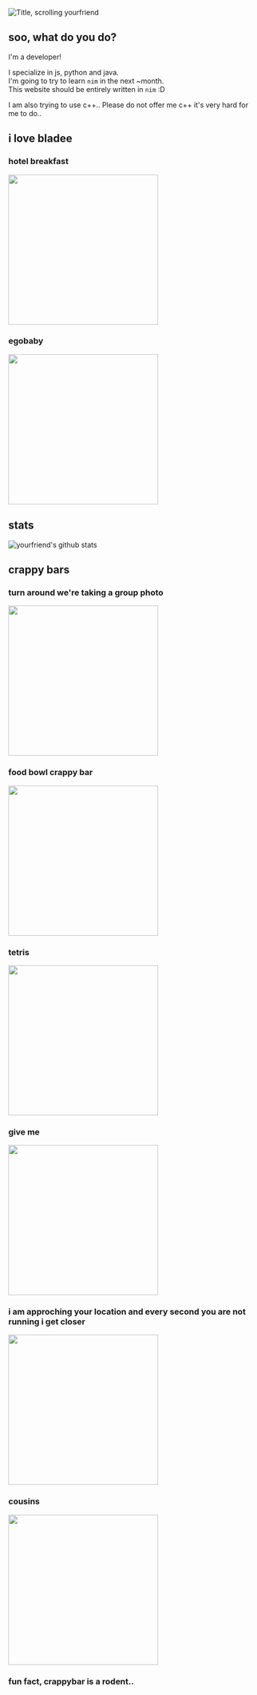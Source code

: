 ![Title, scrolling yourfriend](https://readme-typing-svg.herokuapp.com?color=FF9BD6&size=40&width=250&height=56&lines=yourfriend)

## soo, what do you do?

I'm a developer!
  
I specialize in js, python and java.  
I'm going to try to learn `nim` in the next ~month.   
This website should be entirely written in `nim` :D  
 
I am also trying to use c++.. Please do not offer me c++ it's very hard for me to do..

## i love bladee

### hotel breakfast
<a href="https://www.youtube.com/watch?v=dCxDI5wI10Q" title="bladee - hotel breakfast" class="img">
	<img src="http://img.youtube.com/vi/dCxDI5wI10Q/0.jpg" width="300">
</a>

### egobaby
<a href="https://www.youtube.com/watch?v=gan2BP5gMN4" title="
bladee - egobaby (Official Audio)" class="img">
	<img src="http://img.youtube.com/vi/gan2BP5gMN4/0.jpg" width="300">
</a>

## stats

![yourfriend's github stats](https://github-readme-stats.vercel.app/api?username=yourfriendoss&bg_color=000000&title_color=FF9BD6&hide_border=true&text_color=ffffff)

## crappy bars

### turn around we're taking a group photo
<img src="https://pbs.twimg.com/media/E6_hPvKVcAQhZKn?format=jpg&name=small" width="300" class="img">

### food bowl crappy bar
<img src="https://pbs.twimg.com/media/E5aanDDVIAYz_pU?format=jpg&name=small" width="300" class="img">

### tetris
<img src="https://pbs.twimg.com/media/E5VfoJTVIAQT63x?format=jpg&name=small" width="300" class="img">

### give me
<img src="https://pbs.twimg.com/media/E5EHdfMVUAAsEdL?format=jpg&name=small" width="300" class="img">

### i am approching your location and every second you are not running i get closer
<img src="https://pbs.twimg.com/media/E46jc74WEAAViFr?format=jpg&name=small" width="300" class="img">

### cousins
<img src="https://pbs.twimg.com/media/E3ygeDNVcAA-ND0?format=jpg&name=small" width="300" class="img">


### fun fact, crappybar is a rodent..